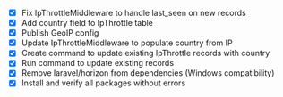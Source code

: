 - [x] Fix IpThrottleMiddleware to handle last_seen on new records
- [x] Add country field to IpThrottle table
- [x] Publish GeoIP config
- [x] Update IpThrottleMiddleware to populate country from IP
- [x] Create command to update existing IpThrottle records with country
- [x] Run command to update existing records
- [x] Remove laravel/horizon from dependencies (Windows compatibility)
- [x] Install and verify all packages without errors
